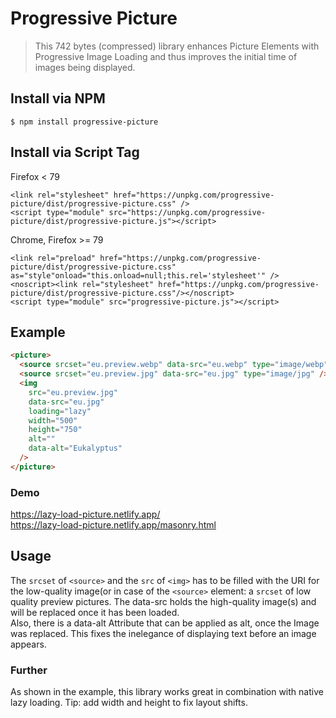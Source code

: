 # Progressive Picture

> This 742 bytes (compressed) library enhances Picture Elements with Progressive Image Loading and thus improves the initial time of images being displayed.

## Install via NPM

```
$ npm install progressive-picture
```

## Install via Script Tag

Firefox < 79

```
<link rel="stylesheet" href="https://unpkg.com/progressive-picture/dist/progressive-picture.css" />
<script type="module" src="https://unpkg.com/progressive-picture/dist/progressive-picture.js"></script>
```

Chrome, Firefox >= 79

```
<link rel="preload" href="https://unpkg.com/progressive-picture/dist/progressive-picture.css" as="style"onload="this.onload=null;this.rel='stylesheet'" />
<noscript><link rel="stylesheet" href="https://unpkg.com/progressive-picture/dist/progressive-picture.css"/></noscript>
<script type="module" src="progressive-picture.js"></script>
```

## Example

```html
<picture>
  <source srcset="eu.preview.webp" data-src="eu.webp" type="image/webp" />
  <source srcset="eu.preview.jpg" data-src="eu.jpg" type="image/jpg" />
  <img
    src="eu.preview.jpg"
    data-src="eu.jpg"
    loading="lazy"
    width="500"
    height="750"
    alt=""
    data-alt="Eukalyptus"
  />
</picture>
```

### Demo

https://lazy-load-picture.netlify.app/  
https://lazy-load-picture.netlify.app/masonry.html

## Usage

The `srcset` of `<source>` and the `src` of `<img>` has to be filled with the URI for the low-quality image(or in case of the `<source>` element: a `srcset` of low quality preview pictures. The data-src holds the high-quality image(s) and will be replaced once it has been loaded.  
Also, there is a data-alt Attribute that can be applied as alt, once the Image was replaced. This fixes the inelegance of displaying text before an image appears.

### Further

As shown in the example, this library works great in combination with native lazy loading. Tip: add width and height to fix layout shifts.
